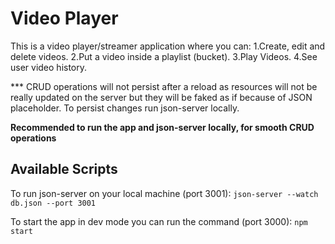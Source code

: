 # Video Player

This is a video player/streamer application where you can:
1.Create, edit and delete videos.
2.Put a video inside a playlist (bucket).
3.Play Videos.
4.See user video history.

\*\*\* CRUD operations will not persist after a reload as resources will not be really updated on the server but they will be faked as if because of JSON placeholder. To persist changes run json-server locally.

**Recommended to run the app and json-server locally, for smooth CRUD operations** 

## Available Scripts

To run json-server on your local machine (port 3001):
`json-server --watch db.json --port 3001`

To start the app in dev mode you can run the command (port 3000):
`npm start`
